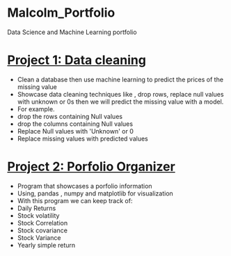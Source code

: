 # Malcolm_Portfolio
Data Science and Machine Learning portfolio

# [Project  1: Data cleaning ](https://github.com/malcolmpanama/python/blob/main/Data%20Science%20and%20Machine%20Learning/Data%20Cleaning/Wines%20data%20cleaning%20(1).ipynb)
* Clean a database then use machine learning to predict the prices of the missing value
* Showcase data cleaning techniques like , drop rows, replace null values with unknown or 0s then we will predict the missing value with a model.
* For example.
*	drop the rows containing Null values 
*	drop the columns containing Null values 
*	Replace Null values with 'Unknown' or 0 
*	Replace missing values with predicted values 
[](https://github.com/malcolmpanama/Malcolm_Portfolio/blob/main/images/download1.png)




# [Project  2: Porfolio Organizer](https://github.com/malcolmpanama/python/blob/main/Finance/portfolio_showcase_simple_returns.py)
* Program that showcases a porfolio information
* Using, pandas , numpy and matplotlib for visualization
* With this program we can keep track of:
* Daily Returns
* Stock volatility
* Stock Correlation
* Stock covariance 
* Stock Variance
* Yearly simple return
